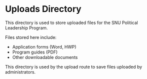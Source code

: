# Uploads Directory

This directory is used to store uploaded files for the SNU Political Leadership Program.

Files stored here include:
- Application forms (Word, HWP)
- Program guides (PDF)
- Other downloadable documents

This directory is used by the upload route to save files uploaded by administrators. 